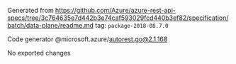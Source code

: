 Generated from https://github.com/Azure/azure-rest-api-specs/tree/3c764635e7d442b3e74caf593029fcd440b3ef82/specification/batch/data-plane/readme.md tag: `package-2018-08.7.0`

Code generator @microsoft.azure/autorest.go@2.1.168

No exported changes